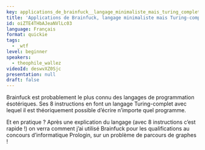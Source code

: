```yaml
---
key: applications_de_brainfuck__langage_minimaliste_mais_turing_complet
title: 'Applications de Brainfuck, langage minimaliste mais Turing-complet'
id: oiZTE4THbAJeaNVlLc03
language: Français
format: quickie
tags:
  - _wtf
level: beginner
speakers:
  - theophile_wallez
videoId: deswvXZ0Sjc
presentation: null
draft: false
---
```

Brainfuck est probablement le plus connu des langages de programmation ésotériques. Ses 8 instructions en font un langage Turing-complet avec lequel il est théoriquement possible d’écrire n’importe quel programme.

Et en pratique ? Après une explication du langage (avec 8 instructions c’est rapide !) on verra comment j’ai utilisé Brainfuck pour les qualifications au concours d’informatique Prologin, sur un problème de parcours de graphes !
